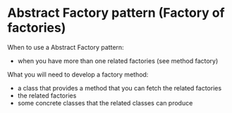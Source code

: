 # Abstract Factory pattern (Factory of factories)

When to use a Abstract Factory pattern:

  - when you have more than one related factories (see method factory)

What you will need to develop a factory method:

  - a class that provides a method that you can fetch the related factories
  - the related factories
  - some concrete classes that the related classes can produce
